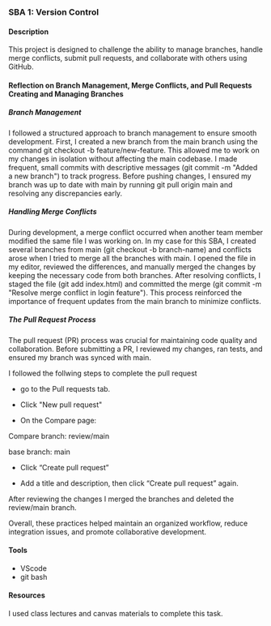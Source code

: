 ### SBA 1: Version Control

#### Description
This project is designed to challenge the ability to manage branches, handle merge conflicts, submit pull requests, and collaborate with others using GitHub.

#### Reflection on Branch Management, Merge Conflicts, and Pull Requests Creating and Managing Branches
##### Branch Management
 I followed a structured approach to branch management to ensure smooth development. First, I created a new branch from the main branch using the command git checkout -b feature/new-feature. This allowed me to work on my changes in isolation without affecting the main codebase. I made frequent, small commits with descriptive messages (git commit -m "Added a new branch") to track progress. Before pushing changes, I ensured my branch was up to date with main by running git pull origin main and resolving any discrepancies early.

##### Handling Merge Conflicts
During development, a merge conflict occurred when another team member modified the same file I was working on. In my case for this SBA, I created several branches from main (git checkout -b branch-name) and conflicts arose when I tried to merge all the branches with main. I opened the file in my editor, reviewed the differences, and manually merged the changes by keeping the necessary code from both branches. After resolving conflicts, I staged the file (git add index.html) and committed the merge (git commit -m "Resolve merge conflict in login feature"). This process reinforced the importance of frequent updates from the main branch to minimize conflicts.

##### The Pull Request Process
The pull request (PR) process was crucial for maintaining code quality and collaboration. Before submitting a PR, I reviewed my changes, ran tests, and ensured my branch was synced with main.

I followed the follwing steps to complete the pull request

- go to the Pull requests tab.

- Click "New pull request"

- On the Compare page:

Compare branch: review/main

base branch: main

- Click “Create pull request”

- Add a title and description, then click “Create pull request” again.

After reviewing the changes I merged the branches and deleted the review/main branch.

Overall, these practices helped maintain an organized workflow, reduce integration issues, and promote collaborative development.

#### Tools
- VScode
- git bash

#### Resources
I used class lectures and canvas materials to complete this task.